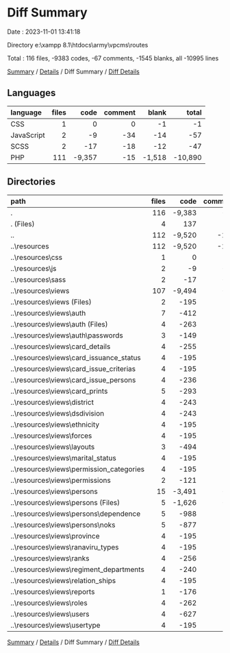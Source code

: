 # Diff Summary

Date : 2023-11-01 13:41:18

Directory e:\\xampp 8.1\\htdocs\\army\\vpcms\\routes

Total : 116 files,  -9383 codes, -67 comments, -1545 blanks, all -10995 lines

[Summary](results.md) / [Details](details.md) / Diff Summary / [Diff Details](diff-details.md)

## Languages
| language | files | code | comment | blank | total |
| :--- | ---: | ---: | ---: | ---: | ---: |
| CSS | 1 | 0 | 0 | -1 | -1 |
| JavaScript | 2 | -9 | -34 | -14 | -57 |
| SCSS | 2 | -17 | -18 | -12 | -47 |
| PHP | 111 | -9,357 | -15 | -1,518 | -10,890 |

## Directories
| path | files | code | comment | blank | total |
| :--- | ---: | ---: | ---: | ---: | ---: |
| . | 116 | -9,383 | -67 | -1,545 | -10,995 |
| . (Files) | 4 | 137 | 48 | 55 | 240 |
| .. | 112 | -9,520 | -115 | -1,600 | -11,235 |
| ..\\resources | 112 | -9,520 | -115 | -1,600 | -11,235 |
| ..\\resources\\css | 1 | 0 | 0 | -1 | -1 |
| ..\\resources\\js | 2 | -9 | -34 | -14 | -57 |
| ..\\resources\\sass | 2 | -17 | -18 | -12 | -47 |
| ..\\resources\\views | 107 | -9,494 | -63 | -1,573 | -11,130 |
| ..\\resources\\views (Files) | 2 | -195 | 0 | -33 | -228 |
| ..\\resources\\views\\auth | 7 | -412 | 0 | -76 | -488 |
| ..\\resources\\views\\auth (Files) | 4 | -263 | 0 | -47 | -310 |
| ..\\resources\\views\\auth\\passwords | 3 | -149 | 0 | -29 | -178 |
| ..\\resources\\views\\card_details | 4 | -255 | 0 | -44 | -299 |
| ..\\resources\\views\\card_issuance_status | 4 | -195 | 0 | -35 | -230 |
| ..\\resources\\views\\card_issue_criterias | 4 | -195 | 0 | -35 | -230 |
| ..\\resources\\views\\card_issue_persons | 4 | -236 | 0 | -43 | -279 |
| ..\\resources\\views\\card_prints | 5 | -293 | 0 | -53 | -346 |
| ..\\resources\\views\\district | 4 | -243 | 0 | -41 | -284 |
| ..\\resources\\views\\dsdivision | 4 | -243 | 0 | -41 | -284 |
| ..\\resources\\views\\ethnicity | 4 | -195 | 0 | -35 | -230 |
| ..\\resources\\views\\forces | 4 | -195 | 0 | -35 | -230 |
| ..\\resources\\views\\layouts | 3 | -494 | 0 | -64 | -558 |
| ..\\resources\\views\\marital_status | 4 | -195 | 0 | -35 | -230 |
| ..\\resources\\views\\permission_categories | 4 | -195 | 0 | -35 | -230 |
| ..\\resources\\views\\permissions | 2 | -121 | 0 | -22 | -143 |
| ..\\resources\\views\\persons | 15 | -3,491 | -55 | -569 | -4,115 |
| ..\\resources\\views\\persons (Files) | 5 | -1,626 | -55 | -237 | -1,918 |
| ..\\resources\\views\\persons\\dependence | 5 | -988 | 0 | -170 | -1,158 |
| ..\\resources\\views\\persons\\noks | 5 | -877 | 0 | -162 | -1,039 |
| ..\\resources\\views\\province | 4 | -195 | 0 | -35 | -230 |
| ..\\resources\\views\\ranaviru_types | 4 | -195 | 0 | -35 | -230 |
| ..\\resources\\views\\ranks | 4 | -256 | 0 | -44 | -300 |
| ..\\resources\\views\\regiment_departments | 4 | -240 | 0 | -42 | -282 |
| ..\\resources\\views\\relation_ships | 4 | -195 | 0 | -35 | -230 |
| ..\\resources\\views\\reports | 1 | -176 | 0 | -25 | -201 |
| ..\\resources\\views\\roles | 4 | -262 | 0 | -38 | -300 |
| ..\\resources\\views\\users | 4 | -627 | -8 | -88 | -723 |
| ..\\resources\\views\\usertype | 4 | -195 | 0 | -35 | -230 |

[Summary](results.md) / [Details](details.md) / Diff Summary / [Diff Details](diff-details.md)